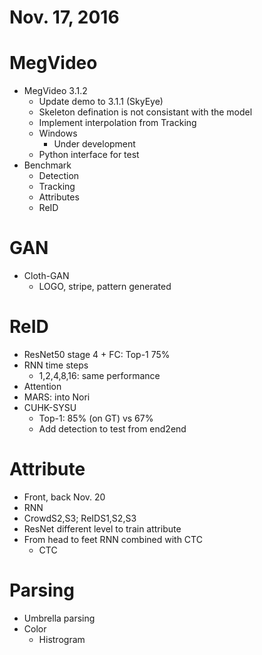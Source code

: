 # Nov. 17, 2016

# MegVideo
* MegVideo 3.1.2
	* Update demo to 3.1.1 (SkyEye)
	* Skeleton defination is not consistant with the model
	* Implement interpolation from Tracking
	* Windows
		* Under development
	* Python interface for test
* Benchmark
	* Detection
	* Tracking
	* Attributes
	* ReID

# GAN
* Cloth-GAN
	* LOGO, stripe, pattern generated

# ReID
* ResNet50 stage 4 + FC: Top-1 75%
* RNN time steps
	* 1,2,4,8,16: same performance
* Attention
* MARS: into Nori
* CUHK-SYSU
	* Top-1: 85% (on GT) vs 67%
	* Add detection to test from end2end

# Attribute
* Front, back Nov. 20
* RNN
* CrowdS2,S3; ReIDS1,S2,S3
* ResNet different level to train attribute
* From head to feet RNN combined with CTC
	* CTC

# Parsing
* Umbrella parsing
* Color
	* Histrogram